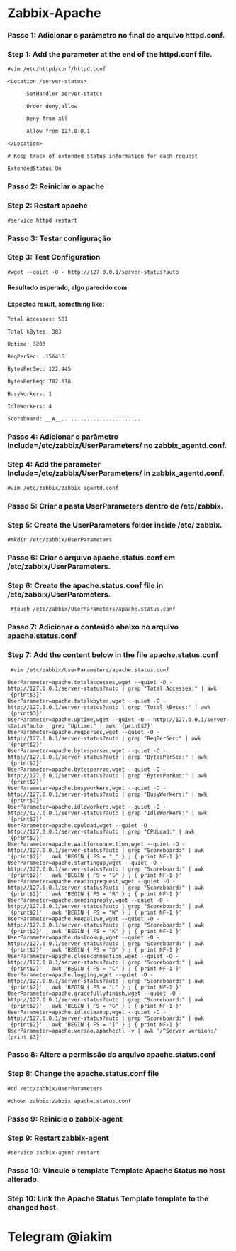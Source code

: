 # Zabbix-Apache

### Passo 1: Adicionar o parâmetro no final do arquivo httpd.conf.
### Step 1: Add the parameter at the end of the httpd.conf file.

    #vim /etc/httpd/conf/httpd.conf

    <Location /server-status>

          SetHandler server-status

          Order deny,allow

          Deny from all

          Allow from 127.0.0.1
          
    </Location>

    # Keep track of extended status information for each request
    
    ExtendedStatus On


### Passo 2: Reiniciar o apache
### Step 2: Restart apache

    #service httpd restart

### Passo 3: Testar configuração
### Step 3: Test Configuration

    #wget --quiet -O - http://127.0.0.1/server-status?auto


#### Resultado esperado, algo parecido com:
#### Expected result, something like:

    Total Accesses: 501

    Total kBytes: 383

    Uptime: 3203

    ReqPerSec: .156416

    BytesPerSec: 122.445

    BytesPerReq: 782.818

    BusyWorkers: 1

    IdleWorkers: 4

    Scoreboard: __W__.........................

### Passo 4: Adicionar o parâmetro Include=/etc/zabbix/UserParameters/ no zabbix_agentd.conf.
### Step 4: Add the parameter Include=/etc/zabbix/UserParameters/ in zabbix_agentd.conf.

    #vim /etc/zabbix/zabbix_agentd.conf

### Passo 5: Criar a pasta UserParameters dentro de /etc/zabbix.
### Step 5: Create the UserParameters folder inside /etc/ zabbix.

    #mkdir /etc/zabbix/UserParameters

### Passo 6: Criar o arquivo apache.status.conf em /etc/zabbix/UserParameters.
### Step 6: Create the apache.status.conf file in /etc/zabbix/UserParameters.

     #touch /etc/zabbix/UserParameters/apache.status.conf

### Passo 7: Adicionar o conteúdo abaixo no arquivo apache.status.conf
### Step 7: Add the content below in the file apache.status.conf

     #vim /etc/zabbix/UserParameters/apache.status.conf

    UserParameter=apache.totalaccesses,wget --quiet -O - http://127.0.0.1/server-status?auto | grep "Total Accesses:" | awk '{print$3}'
    UserParameter=apache.totalkbytes,wget --quiet -O - http://127.0.0.1/server-status?auto | grep "Total kBytes:" | awk '{print$3}'
    UserParameter=apache.uptime,wget --quiet -O - http://127.0.0.1/server-status?auto | grep "Uptime:" | awk '{print$2}'
    UserParameter=apache.reqpersec,wget --quiet -O - http://127.0.0.1/server-status?auto | grep "ReqPerSec:" | awk '{print$2}'
    UserParameter=apache.bytespersec,wget --quiet -O - http://127.0.0.1/server-status?auto | grep "BytesPerSec:" | awk '{print$2}'
    UserParameter=apache.bytesperreq,wget --quiet -O - http://127.0.0.1/server-status?auto | grep "BytesPerReq:" | awk '{print$2}'
    UserParameter=apache.busyworkers,wget --quiet -O - http://127.0.0.1/server-status?auto | grep "BusyWorkers:" | awk '{print$2}'
    UserParameter=apache.idleworkers,wget --quiet -O - http://127.0.0.1/server-status?auto | grep "IdleWorkers:" | awk '{print$2}'
    UserParameter=apache.cpuload,wget --quiet -O - http://127.0.0.1/server-status?auto | grep "CPULoad:" | awk '{print$2}'
    UserParameter=apache.waitforconnection,wget --quiet -O - http://127.0.0.1/server-status?auto | grep "Scoreboard:" | awk '{print$2}' | awk 'BEGIN { FS = "_" } ; { print NF-1 }'
    UserParameter=apache.startingup,wget --quiet -O - http://127.0.0.1/server-status?auto | grep "Scoreboard:" | awk '{print$2}' | awk 'BEGIN { FS = "S" } ; { print NF-1 }'
    UserParameter=apache.readingrequest,wget --quiet -O - http://127.0.0.1/server-status?auto | grep "Scoreboard:" | awk '{print$2}' | awk 'BEGIN { FS = "R" } ; { print NF-1 }'
    UserParameter=apache.sendingreply,wget --quiet -O - http://127.0.0.1/server-status?auto | grep "Scoreboard:" | awk '{print$2}' | awk 'BEGIN { FS = "W" } ; { print NF-1 }'
    UserParameter=apache.keepalive,wget --quiet -O - http://127.0.0.1/server-status?auto | grep "Scoreboard:" | awk '{print$2}' | awk 'BEGIN { FS = "K" } ; { print NF-1 }'
    UserParameter=apache.dnslookup,wget --quiet -O - http://127.0.0.1/server-status?auto | grep "Scoreboard:" | awk '{print$2}' | awk 'BEGIN { FS = "D" } ; { print NF-1 }'
    UserParameter=apache.closeconnection,wget --quiet -O - http://127.0.0.1/server-status?auto | grep "Scoreboard:" | awk '{print$2}' | awk 'BEGIN { FS = "C" } ; { print NF-1 }'
    UserParameter=apache.logging,wget --quiet -O - http://127.0.0.1/server-status?auto | grep "Scoreboard:" | awk '{print$2}' | awk 'BEGIN { FS = "L" } ; { print NF-1 }'
    UserParameter=apache.gracefullyfinish,wget --quiet -O - http://127.0.0.1/server-status?auto | grep "Scoreboard:" | awk '{print$2}' | awk 'BEGIN { FS = "G" } ; { print NF-1 }'
    UserParameter=apache.idlecleanup,wget --quiet -O - http://127.0.0.1/server-status?auto | grep "Scoreboard:" | awk '{print$2}' | awk 'BEGIN { FS = "I" } ; { print NF-1 }'
    UserParameter=apache.versao,apachectl -v | awk '/^Server version:/ {print $3}'

### Passo 8: Altere a permissão do arquivo apache.status.conf
### Step 8: Change the apache.status.conf file

    #cd /etc/zabbix/UserParameters

    #chown zabbix:zabbix apache.status.conf

### Passo 9: Reinicie o zabbix-agent
### Step 9: Restart zabbix-agent

    #service zabbix-agent restart

### Passo 10: Vincule o template Template Apache Status no host alterado.
### Step 10: Link the Apache Status Template template to the changed host.

# Telegram @iakim
